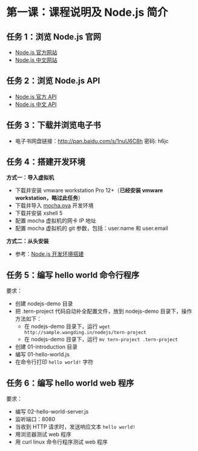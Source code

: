 # 第一课：课程说明及 Node.js 简介

## 任务 1：浏览 Node.js 官网

- [Node.js 官方网站](https://nodejs.org/)  
- [Node.js 中文网站](http://nodejs.cn/)  

## 任务 2：浏览 Node.js API

- [Node.js 官方 API](https://nodejs.org/dist/latest-v8.x/docs/api/)  
- [Node.js 中文 API](http://nodejs.cn/api/)  

## 任务 3：下载并浏览电子书

- 电子书网盘链接：http://pan.baidu.com/s/1nuU6C8h 密码: h6jc  

## 任务 4：搭建开发环境

**方式一：导入虚拟机**

- 下载并安装 vmware workstation Pro 12+（**已经安装 vmware workstation，略过此任务**）  
- 下载并导入 [mocha.ova](http://pan.baidu.com/s/1o8a3E3o) 开发环境  
- 下载并安装 xshell 5  
- 配置 mocha 虚拟机的网卡 IP 地址  
- 配置 mocha 虚拟机的 git 参数，包括：user.name 和 user.email  

**方式二：从头安装**

- 参考：[Node.js 开发环境搭建](./setup-dev-env.md)

## 任务 5：编写 hello world 命令行程序

要求：
- 创建 nodejs-demo 目录
- 把 .tern-project 代码自动补全配置文件，放到 nodejs-demo 目录下，操作方法如下：
  - 在 nodejs-demo 目录下，运行 `wget http://sample.wangding.in/nodejs/tern-project`  
  - 在 nodejs-demo 目录下，运行 `mv tern-project .tern-project`  
- 创建 01-introduction 目录
- 编写 01-hello-world.js
- 在命令行打印 `hello world!` 字符

## 任务 6：编写 hello world web 程序

要求：
- 编写 02-hello-world-server.js
- 监听端口：8080
- 当收到 HTTP 请求时，发送响应文本 `hello world!`
- 用浏览器测试 web 程序
- 用 curl linux 命令行程序测试 web 程序
